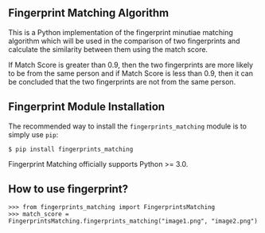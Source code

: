 Fingerprint Matching Algorithm
---------------------------------------------

This is a Python implementation of the fingerprint minutiae matching algorithm which will be used in the comparison of two fingerprints and calculate the similarity between them using the match score.

If Match Score is greater than 0.9, then the two fingerprints are more likely to be from the same person and if Match Score is less than 0.9, then it can be concluded that the two fingerprints are not from the same person.

Fingerprint Module Installation
-------------------------------

The recommended way to install the `fingerprints_matching` module is to simply use `pip`:

```console
$ pip install fingerprints_matching
```
Fingerprint Matching officially supports Python >= 3.0.

How to use fingerprint?
-----------------------
```pycon
>>> from fingerprints_matching import FingerprintsMatching
>>> match_score = FingerprintsMatching.fingerprints_matching("image1.png", "image2.png")
```